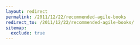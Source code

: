```yaml
---
layout: redirect
permalink: /2011/12/22/recommended-agile-books
redirect_to: /2011/12/22/recommended-agile-books/
sitemap:
  exclude: true
---
```

